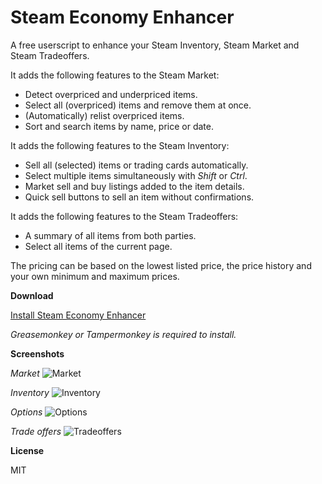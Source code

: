 # Steam Economy Enhancer

A free userscript to enhance your Steam Inventory, Steam Market and Steam Tradeoffers.

It adds the following features to the Steam Market:

*    Detect overpriced and underpriced items.
*    Select all (overpriced) items and remove them at once.
*    (Automatically) relist overpriced items.
*    Sort and search items by name, price or date.

It adds the following features to the Steam Inventory:

*    Sell all (selected) items or trading cards automatically.
*    Select multiple items simultaneously with *Shift* or *Ctrl*.
*    Market sell and buy listings added to the item details.
*    Quick sell buttons to sell an item without confirmations.

It adds the following features to the Steam Tradeoffers:

*    A summary of all items from both parties.
*    Select all items of the current page.

The pricing can be based on the lowest listed price, the price history and your own minimum and maximum prices.

**Download**

[Install Steam Economy Enhancer](https://raw.githubusercontent.com/Nuklon/Steam-Economy-Enhancer/master/code.user.js)

*Greasemonkey or Tampermonkey is required to install.*

**Screenshots**

*Market*
![Market](http://i.imgur.com/cQx5J9e.png)

*Inventory*
![Inventory](http://i.imgur.com/8H1ueGF.png)

*Options*
![Options](http://i.imgur.com/eShpvEO.png)

*Trade offers*
![Tradeoffers](http://i.imgur.com/vdVeXHi.png)

**License**

MIT
